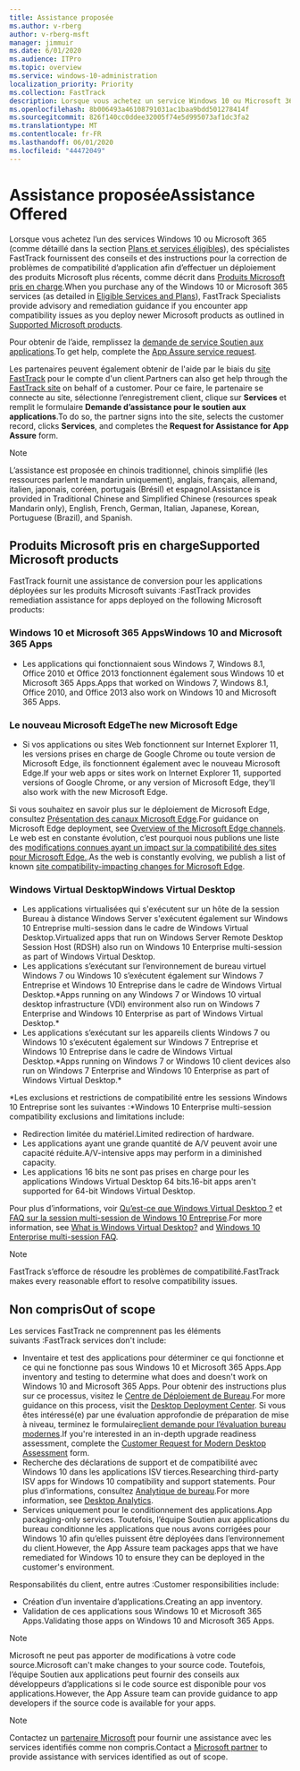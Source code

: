 ```yaml
---
title: Assistance proposée
ms.author: v-rberg
author: v-rberg-msft
manager: jimmuir
ms.date: 6/01/2020
ms.audience: ITPro
ms.topic: overview
ms.service: windows-10-administration
localization_priority: Priority
ms.collection: FastTrack
description: Lorsque vous achetez un service Windows 10 ou Microsoft 365, des spécialistes FastTrack vous fournissent des conseils et des instructions afin de le déployer vers Windows 10 et Microsoft 365 Apps et de rester à jour sans frais supplémentaires (avec un abonnement éligible).
ms.openlocfilehash: 8b006493a46108791031ac1baa9bdd501278414f
ms.sourcegitcommit: 826f140cc0ddee32005f74e5d995073af1dc3fa2
ms.translationtype: MT
ms.contentlocale: fr-FR
ms.lasthandoff: 06/01/2020
ms.locfileid: "44472049"
---
```

# <a name="assistance-offered"></a><span data-ttu-id="aead5-103">Assistance proposée</span><span class="sxs-lookup"><span data-stu-id="aead5-103">Assistance Offered</span></span>  

<span data-ttu-id="aead5-104">Lorsque vous achetez l’un des services Windows 10 ou Microsoft 365 (comme détaillé dans la section [Plans et services éligibles](M365-eligible-services-and-plans.md)), des spécialistes FastTrack fournissent des conseils et des instructions pour la correction de problèmes de compatibilité d’application afin d’effectuer un déploiement des produits Microsoft plus récents, comme décrit dans [Produits Microsoft pris en charge](#supported-microsoft-products).</span><span class="sxs-lookup"><span data-stu-id="aead5-104">When you purchase any of the Windows 10 or Microsoft 365 services (as detailed in [Eligible Services and Plans](M365-eligible-services-and-plans.md)), FastTrack Specialists provide advisory and remediation guidance if you encounter app compatibility issues as you deploy newer Microsoft products as outlined in [Supported Microsoft products](#supported-microsoft-products).</span></span>

<span data-ttu-id="aead5-105">Pour obtenir de l’aide, remplissez la [demande de service Soutien aux applications](https://go.microsoft.com/fwlink/?linkid=2022721).</span><span class="sxs-lookup"><span data-stu-id="aead5-105">To get help, complete the [App Assure service request](https://go.microsoft.com/fwlink/?linkid=2022721).</span></span>

<span data-ttu-id="aead5-106">Les partenaires peuvent également obtenir de l'aide par le biais du [site FastTrack](https://go.microsoft.com/fwlink/?linkid=780698) pour le compte d'un client.</span><span class="sxs-lookup"><span data-stu-id="aead5-106">Partners can also get help through the [FastTrack site](https://go.microsoft.com/fwlink/?linkid=780698) on behalf of a customer.</span></span> <span data-ttu-id="aead5-107">Pour ce faire, le partenaire se connecte au site, sélectionne l’enregistrement client, clique sur **Services** et remplit le formulaire **Demande d’assistance pour le soutien aux applications**.</span><span class="sxs-lookup"><span data-stu-id="aead5-107">To do so, the partner signs into the site, selects the customer record, clicks **Services**, and completes the **Request for Assistance for App Assure** form.</span></span>

> [!NOTE]
> <span data-ttu-id="aead5-108">L’assistance est proposée en chinois traditionnel, chinois simplifié (les ressources parlent le mandarin uniquement), anglais, français, allemand, italien, japonais, coréen, portugais (Brésil) et espagnol.</span><span class="sxs-lookup"><span data-stu-id="aead5-108">Assistance is provided in Traditional Chinese and Simplified Chinese (resources speak Mandarin only), English, French, German, Italian, Japanese, Korean, Portuguese (Brazil), and Spanish.</span></span> 

## <a name="supported-microsoft-products"></a><span data-ttu-id="aead5-109">Produits Microsoft pris en charge</span><span class="sxs-lookup"><span data-stu-id="aead5-109">Supported Microsoft products</span></span>

<span data-ttu-id="aead5-110">FastTrack fournit une assistance de conversion pour les applications déployées sur les produits Microsoft suivants :</span><span class="sxs-lookup"><span data-stu-id="aead5-110">FastTrack provides remediation assistance for apps deployed on the following Microsoft products:</span></span>

### <a name="windows-10-and-microsoft-365-apps"></a><span data-ttu-id="aead5-111">Windows 10 et Microsoft 365 Apps</span><span class="sxs-lookup"><span data-stu-id="aead5-111">Windows 10 and Microsoft 365 Apps</span></span>

- <span data-ttu-id="aead5-112">Les applications qui fonctionnaient sous Windows 7, Windows 8.1, Office 2010 et Office 2013 fonctionnent également sous Windows 10 et Microsoft 365 Apps.</span><span class="sxs-lookup"><span data-stu-id="aead5-112">Apps that worked on Windows 7, Windows 8.1, Office 2010, and Office 2013 also work on Windows 10 and Microsoft 365 Apps.</span></span>

### <a name="the-new-microsoft-edge"></a><span data-ttu-id="aead5-113">Le nouveau Microsoft Edge</span><span class="sxs-lookup"><span data-stu-id="aead5-113">The new Microsoft Edge</span></span>

- <span data-ttu-id="aead5-114">Si vos applications ou sites Web fonctionnent sur Internet Explorer 11, les versions prises en charge de Google Chrome ou toute version de Microsoft Edge, ils fonctionnent également avec le nouveau Microsoft Edge.</span><span class="sxs-lookup"><span data-stu-id="aead5-114">If your web apps or sites work on Internet Explorer 11, supported versions of Google Chrome, or any version of Microsoft Edge, they'll also work with the new Microsoft Edge.</span></span>

<span data-ttu-id="aead5-115">Si vous souhaitez en savoir plus sur le déploiement de Microsoft Edge, consultez [Présentation des canaux Microsoft Edge](https://docs.microsoft.com/DeployEdge/microsoft-edge-channels).</span><span class="sxs-lookup"><span data-stu-id="aead5-115">For guidance on Microsoft Edge deployment, see [Overview of the Microsoft Edge channels](https://docs.microsoft.com/DeployEdge/microsoft-edge-channels).</span></span> <span data-ttu-id="aead5-116">Le web est en constante évolution, c’est pourquoi nous publions une liste des [ modifications connues ayant un impact sur la compatibilité des sites pour Microsoft Edge.](https://docs.microsoft.com/microsoft-edge/web-platform/site-impacting-changes).</span><span class="sxs-lookup"><span data-stu-id="aead5-116">As the web is constantly evolving, we publish a list of known [site compatibility-impacting changes for Microsoft Edge](https://docs.microsoft.com/microsoft-edge/web-platform/site-impacting-changes).</span></span>

### <a name="windows-virtual-desktop"></a><span data-ttu-id="aead5-117">Windows Virtual Desktop</span><span class="sxs-lookup"><span data-stu-id="aead5-117">Windows Virtual Desktop</span></span>

- <span data-ttu-id="aead5-118">Les applications virtualisées qui s'exécutent sur un hôte de la session Bureau à distance Windows Server s'exécutent également sur Windows 10 Entreprise multi-session dans le cadre de Windows Virtual Desktop.</span><span class="sxs-lookup"><span data-stu-id="aead5-118">Virtualized apps that run on Windows Server Remote Desktop Session Host (RDSH) also run on Windows 10 Enterprise multi-session as part of Windows Virtual Desktop.</span></span>
- <span data-ttu-id="aead5-119">Les applications s’exécutant sur l’environnement de bureau virtuel Windows 7 ou Windows 10 s’exécutent également sur Windows 7 Entreprise et Windows 10 Entreprise dans le cadre de Windows Virtual Desktop.\*</span><span class="sxs-lookup"><span data-stu-id="aead5-119">Apps running on any Windows 7 or Windows 10 virtual desktop infrastructure (VDI) environment also run on Windows 7 Enterprise and Windows 10 Enterprise as part of Windows Virtual Desktop.\*</span></span>
- <span data-ttu-id="aead5-120">Les applications s’exécutant sur les appareils clients Windows 7 ou Windows 10 s’exécutent également sur Windows 7 Entreprise et Windows 10 Entreprise dans le cadre de Windows Virtual Desktop.\*</span><span class="sxs-lookup"><span data-stu-id="aead5-120">Apps running on Windows 7 or Windows 10 client devices also run on Windows 7 Enterprise and Windows 10 Enterprise as part of Windows Virtual Desktop.\*</span></span>

<span data-ttu-id="aead5-121">\*Les exclusions et restrictions de compatibilité entre les sessions Windows 10 Entreprise sont les suivantes :</span><span class="sxs-lookup"><span data-stu-id="aead5-121">\*Windows 10 Enterprise multi-session compatibility exclusions and limitations include:</span></span>
- <span data-ttu-id="aead5-122">Redirection limitée du matériel.</span><span class="sxs-lookup"><span data-stu-id="aead5-122">Limited redirection of hardware.</span></span>
- <span data-ttu-id="aead5-123">Les applications ayant une grande quantité de A/V peuvent avoir une capacité réduite.</span><span class="sxs-lookup"><span data-stu-id="aead5-123">A/V-intensive apps may perform in a diminished capacity.</span></span>
- <span data-ttu-id="aead5-124">Les applications 16 bits ne sont pas prises en charge pour les applications Windows Virtual Desktop 64 bits.</span><span class="sxs-lookup"><span data-stu-id="aead5-124">16-bit apps aren't supported for 64-bit Windows Virtual Desktop.</span></span>

<span data-ttu-id="aead5-125">Pour plus d’informations, voir [Qu’est-ce que Windows Virtual Desktop ?](https://docs.microsoft.com/azure/virtual-desktop/overview) et [FAQ sur la session multi-session de Windows 10 Entreprise](https://docs.microsoft.com/azure/virtual-desktop/windows-10-multisession-faq).</span><span class="sxs-lookup"><span data-stu-id="aead5-125">For more information, see [What is Windows Virtual Desktop?](https://docs.microsoft.com/azure/virtual-desktop/overview) and [Windows 10 Enterprise multi-session FAQ](https://docs.microsoft.com/azure/virtual-desktop/windows-10-multisession-faq).</span></span>

> [!NOTE]
> <span data-ttu-id="aead5-126">FastTrack s’efforce de résoudre les problèmes de compatibilité.</span><span class="sxs-lookup"><span data-stu-id="aead5-126">FastTrack makes every reasonable effort to resolve compatibility issues.</span></span> 

## <a name="out-of-scope"></a><span data-ttu-id="aead5-127">Non compris</span><span class="sxs-lookup"><span data-stu-id="aead5-127">Out of scope</span></span>

<span data-ttu-id="aead5-128">Les services FastTrack ne comprennent pas les éléments suivants :</span><span class="sxs-lookup"><span data-stu-id="aead5-128">FastTrack services don't include:</span></span>
- <span data-ttu-id="aead5-129">Inventaire et test des applications pour déterminer ce qui fonctionne et ce qui ne fonctionne pas sous Windows 10 et Microsoft 365 Apps.</span><span class="sxs-lookup"><span data-stu-id="aead5-129">App inventory and testing to determine what does and doesn't work on Windows 10 and Microsoft 365 Apps.</span></span> <span data-ttu-id="aead5-130">Pour obtenir des instructions plus sur ce processus, visitez le [Centre de Déploiement de Bureau](https://go.microsoft.com/fwlink/?linkid=2080140).</span><span class="sxs-lookup"><span data-stu-id="aead5-130">For more guidance on this process, visit the [Desktop Deployment Center](https://go.microsoft.com/fwlink/?linkid=2080140).</span></span> <span data-ttu-id="aead5-131">Si vous êtes intéressé(e) par une évaluation approfondie de préparation de mise à niveau, terminez le formulaire[client demande pour l’évaluation bureau modernes](https://go.microsoft.com/fwlink/?linkid=2053818).</span><span class="sxs-lookup"><span data-stu-id="aead5-131">If you're interested in an in-depth upgrade readiness assessment, complete the [Customer Request for Modern Desktop Assessment](https://go.microsoft.com/fwlink/?linkid=2053818) form.</span></span>
- <span data-ttu-id="aead5-132">Recherche des déclarations de support et de compatibilité avec Windows 10 dans les applications ISV tierces.</span><span class="sxs-lookup"><span data-stu-id="aead5-132">Researching third-party ISV apps for Windows 10 compatibility and support statements.</span></span> <span data-ttu-id="aead5-133">Pour plus d’informations, consultez [Analytique de bureau](https://docs.microsoft.com/sccm/desktop-analytics/overview).</span><span class="sxs-lookup"><span data-stu-id="aead5-133">For more information, see [Desktop Analytics](https://docs.microsoft.com/sccm/desktop-analytics/overview).</span></span>
- <span data-ttu-id="aead5-134">Services uniquement pour le conditionnement des applications.</span><span class="sxs-lookup"><span data-stu-id="aead5-134">App packaging-only services.</span></span> <span data-ttu-id="aead5-135">Toutefois, l’équipe Soutien aux applications du bureau conditionne les applications que nous avons corrigées pour Windows 10 afin qu’elles puissent être déployées dans l’environnement du client.</span><span class="sxs-lookup"><span data-stu-id="aead5-135">However, the App Assure team packages apps that we have remediated for Windows 10 to ensure they can be deployed in the customer's environment.</span></span>

<span data-ttu-id="aead5-136">Responsabilités du client, entre autres :</span><span class="sxs-lookup"><span data-stu-id="aead5-136">Customer responsibilities include:</span></span>
- <span data-ttu-id="aead5-137">Création d’un inventaire d’applications.</span><span class="sxs-lookup"><span data-stu-id="aead5-137">Creating an app inventory.</span></span>
- <span data-ttu-id="aead5-138">Validation de ces applications sous Windows 10 et Microsoft 365 Apps.</span><span class="sxs-lookup"><span data-stu-id="aead5-138">Validating those apps on Windows 10 and Microsoft 365 Apps.</span></span>

> [!NOTE]
> <span data-ttu-id="aead5-139">Microsoft ne peut pas apporter de modifications à votre code source.</span><span class="sxs-lookup"><span data-stu-id="aead5-139">Microsoft can't make changes to your source code.</span></span> <span data-ttu-id="aead5-140">Toutefois, l’équipe Soutien aux applications peut fournir des conseils aux développeurs d’applications si le code source est disponible pour vos applications.</span><span class="sxs-lookup"><span data-stu-id="aead5-140">However, the App Assure team can provide guidance to app developers if the source code is available for your apps.</span></span>

> [!NOTE]
> <span data-ttu-id="aead5-141">Contactez un [partenaire Microsoft](https://go.microsoft.com/fwlink/?linkid=2080150) pour fournir une assistance avec les services identifiés comme non compris.</span><span class="sxs-lookup"><span data-stu-id="aead5-141">Contact a [Microsoft partner](https://go.microsoft.com/fwlink/?linkid=2080150) to provide assistance with services identified as out of scope.</span></span>


